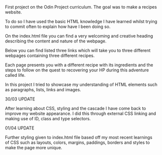 First project on the Odin Project curriculum. The goal was to make a recipes website.

To do so I have used the basic HTML knowledge I have learned whilst trying to commit
 often to explain how have I been doing so. 

On the index.html file you can find  a very welcoming and creative heading describing the content and nature of the webpage.

Below you can find listed three links which will take you to three different webpages containing three different recipes.

Each page presents you with a different recipe with its ingredients and the steps to follow on the quest to recovering your HP during this adventure called life.

In this project I tried to showcase my understanding of HTML elements such as paragraphs, lists, links and images.

30/03 UPDATE

After learning about CSS, styling and the cascade I have come back to improve my website appearance. I did this through external CSS linking and making use
of ID, class and type selectors.

01/04 UPDATE

Further styling given to index.html file based off my most recent learnings of CSS such as layouts, colors, margins, paddings, borders and styles to make the page more unique.


